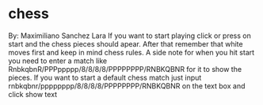 # chess
By: Maximiliano Sanchez Lara
If you want to start playing click or press on start and the chess pieces should apear. After that remember that white moves first and keep in mind chess rules. 
A side note for when you hit start you need to enter a match like RnbkqbnR/PPPppppp/8/8/8/8/PPPPPPPP/RNBKQBNR for it to show the pieces. If you want to start a default chess match just input rnbkqbnr/pppppppp/8/8/8/8/PPPPPPPP/RNBKQBNR on the text box and click show text
